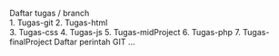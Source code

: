 Daftar tugas / branch																																				
    1. Tugas-git																																									2. Tugas-html	
  	3. Tugas-css
    4. Tugas-js
    5. Tugas-midProject
    6. Tugas-php
    7. Tugas-finalProject
Daftar perintah GIT
...
